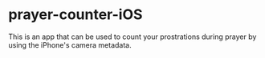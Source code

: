 # prayer-counter-iOS
This is an app that can be used to count your prostrations during prayer by using the iPhone's camera metadata.
